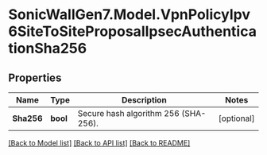 # SonicWallGen7.Model.VpnPolicyIpv6SiteToSiteProposalIpsecAuthenticationSha256

## Properties

Name | Type | Description | Notes
------------ | ------------- | ------------- | -------------
**Sha256** | **bool** | Secure hash algorithm 256 (SHA-256). | [optional] 

[[Back to Model list]](../README.md#documentation-for-models) [[Back to API list]](../README.md#documentation-for-api-endpoints) [[Back to README]](../README.md)

